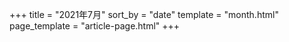 +++
title = "2021年7月"
sort_by = "date"
template = "month.html"
page_template = "article-page.html"
+++
